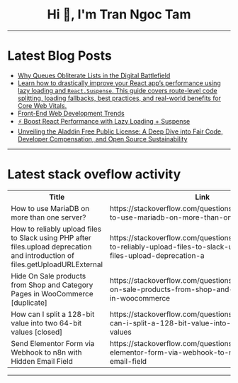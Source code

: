 <h1 align="center">Hi 👋, I'm Tran Ngoc Tam</h1>

---

# Latest Blog Posts 
<!-- BLOG-POST-LIST:START -->
- [Why Queues Obliterate Lists in the Digital Battlefield](https://dev.to/owly/why-queues-obliterate-lists-in-the-digital-battlefield-16dk)
- [Learn how to drastically improve your React app’s performance using lazy loading and `React.Suspense`. This guide covers route-level code splitting, loading fallbacks, best practices, and real-world benefits for Core Web Vitals.](https://dev.to/joshi16/learn-how-to-drastically-improve-your-react-apps-performance-using-lazy-loading-and-18am)
- [Front-End Web Development Trends](https://dev.to/bridgegroupsolutions/front-end-web-development-trends-405)
- [⚡ Boost React Performance with Lazy Loading + Suspense](https://dev.to/joshi16/boost-react-performance-with-lazy-loading-suspense-364c)
- [Unveiling the Aladdin Free Public License: A Deep Dive into Fair Code, Developer Compensation, and Open Source Sustainability](https://dev.to/bobcars/unveiling-the-aladdin-free-public-license-a-deep-dive-into-fair-code-developer-compensation-and-4gpp)
<!-- BLOG-POST-LIST:END -->

---

# Latest stack oveflow activity
<table>
  <tr><th>Title</th><th>Link</th></tr>
  <!-- STACKOVERFLOW:START --><tr><td>How to use MariaDB on more than one server?</td><td>https://stackoverflow.com/questions/79626448/how-to-use-mariadb-on-more-than-one-server</td></tr><tr><td>How to reliably upload files to Slack using PHP after files.upload deprecation and introduction of files.getUploadURLExternal</td><td>https://stackoverflow.com/questions/79626202/how-to-reliably-upload-files-to-slack-using-php-after-files-upload-deprecation-a</td></tr><tr><td>Hide On Sale products from Shop and Category Pages in WooCommerce [duplicate]</td><td>https://stackoverflow.com/questions/79626145/hide-on-sale-products-from-shop-and-category-pages-in-woocommerce</td></tr><tr><td>How can I split a 128-bit value into two 64-bit values [closed]</td><td>https://stackoverflow.com/questions/79626114/how-can-i-split-a-128-bit-value-into-two-64-bit-values</td></tr><tr><td>Send Elementor Form via Webhook to n8n with Hidden Email Field</td><td>https://stackoverflow.com/questions/79626077/send-elementor-form-via-webhook-to-n8n-with-hidden-email-field</td></tr><!-- STACKOVERFLOW:END -->
</table>

---


